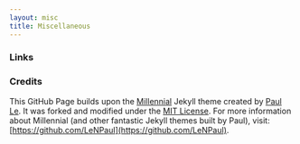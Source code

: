 ```yaml
---
layout: misc
title: Miscellaneous
---
```


### Links

### Credits
This GitHub Page builds upon the [Millennial](https://lenpaul.github.io/Millennial/) Jekyll theme created by [Paul Le](https://www.lenpaul.com/). It was forked and modified under the [MIT License](http://choosealicense.com/licenses/mit/). For more information about Millennial (and other fantastic Jekyll themes built by Paul), visit: [https://github.com/LeNPaul](https://github.com/LeNPaul).
